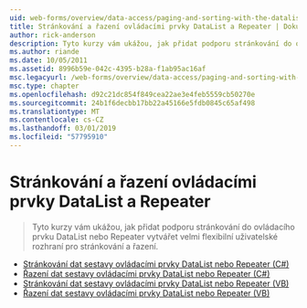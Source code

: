 ```yaml
---
uid: web-forms/overview/data-access/paging-and-sorting-with-the-datalist-and-repeater/index
title: Stránkování a řazení ovládacími prvky DataList a Repeater | Dokumentace Microsoftu
author: rick-anderson
description: Tyto kurzy vám ukážou, jak přidat podporu stránkování do ovládacího prvku DataList nebo Repeater vytvářet velmi flexibilní uživatelské rozhraní pro stránkování a řazení.
ms.author: riande
ms.date: 10/05/2011
ms.assetid: 8996b59e-042c-4395-b28a-f1ab95ac16af
msc.legacyurl: /web-forms/overview/data-access/paging-and-sorting-with-the-datalist-and-repeater
msc.type: chapter
ms.openlocfilehash: d92c21dc854f849cea22ae3e4feb5559cb50270e
ms.sourcegitcommit: 24b1f6decbb17bb22a45166e5fdb0845c65af498
ms.translationtype: MT
ms.contentlocale: cs-CZ
ms.lasthandoff: 03/01/2019
ms.locfileid: "57795910"
---
```

<a name="paging-and-sorting-with-the-datalist-and-repeater"></a>Stránkování a řazení ovládacími prvky DataList a Repeater
====================
> Tyto kurzy vám ukážou, jak přidat podporu stránkování do ovládacího prvku DataList nebo Repeater vytvářet velmi flexibilní uživatelské rozhraní pro stránkování a řazení.


- [Stránkování dat sestavy ovládacími prvky DataList nebo Repeater (C#)](paging-report-data-in-a-datalist-or-repeater-control-cs.md)
- [Řazení dat sestavy ovládacími prvky DataList nebo Repeater (C#)](sorting-data-in-a-datalist-or-repeater-control-cs.md)
- [Stránkování dat sestavy ovládacími prvky DataList nebo Repeater (VB)](paging-report-data-in-a-datalist-or-repeater-control-vb.md)
- [Řazení dat sestavy ovládacími prvky DataList nebo Repeater (VB)](sorting-data-in-a-datalist-or-repeater-control-vb.md)
